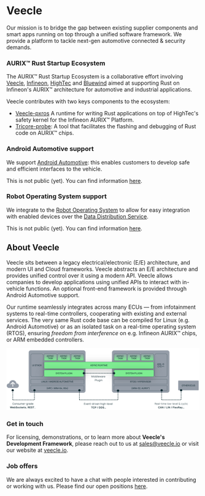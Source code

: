 # Veecle

Our mission is to bridge the gap between existing supplier components and smart apps running on top through a unified software framework. We provide a platform to tackle next-gen automotive connected & security demands.

### AURIX™ Rust Startup Ecosystem

The AURIX™ Rust Startup Ecosystem is a collaborative effort involving [Veecle](https://www.veecle.io), [Infineon](https://www.infineon.com), [HighTec](https://hightec-rt.com) and [Bluewind](https://www.bluewind.it) aimed at supporting Rust on Infineon's AURIX™ architecture for automotive and industrial applications.

Veecle contributes with two keys components to the ecosystem:

- [Veecle-pxros](https://github.com/veecle/veecle-pxros) A runtime for writing Rust applications on top of HighTec's safety kernel for the Infineon AURIX™ Platform.
- [Tricore-probe](https://github.com/veecle/tricore-probe): A tool that facilitates the flashing and debugging of Rust code on AURIX™ chips.

### Android Automotive support

We support [Android Automotive](https://source.android.com/docs/automotive/start/what_automotive): this enables customers to develop safe and efficient interfaces to the vehicle. 

This is not public (yet). You can find information [here](https://veecle.io/tech/aaos).

### Robot Operating System support

We integrate to the [Robot Operating System](https://www.ros.org) to allow for easy integration with enabled devices over the [Data Distribution Service](https://www.dds-foundation.org/what-is-dds-3). 

This is not public (yet). You can find information [here](https://veecle.io/tech/dds).

## About Veecle

Veecle sits between a legacy electrical/electronic (E/E) architecture, and modern UI and Cloud frameworks. Veecle abstracts an E/E architecture and provides unified control over it using a modern API. Veecle allows companies to develop applications using unified APIs to interact with in-vehicle functions. An optional front-end framework is provided through Android Automotive support.

Our runtime seamlessly integrates across many ECUs — from infotainment systems to real-time controllers, cooperating with existing and external services. The very same Rust code base can be compiled for Linux (e.g. Android Automotive) or as an isolated task on a real-time operating system (RTOS), ensuring *freedom from interference* on e.g. Infineon AURIX™ chips, or ARM embedded controllers.

![Veecle architecture](./rtos-architecture.png)

### Get in touch

For licensing, demonstrations, or to learn more about **Veecle's Development Framework**, please reach out to us at [sales@veecle.io](mailto:sales@veecle.io) or visit our website at [veecle.io](https://www.veecle.io).

### Job offers

We are always excited to have a chat with people interested in contributing or working with us. Please find our open positions [here](https://veecle.io/company/hiring).